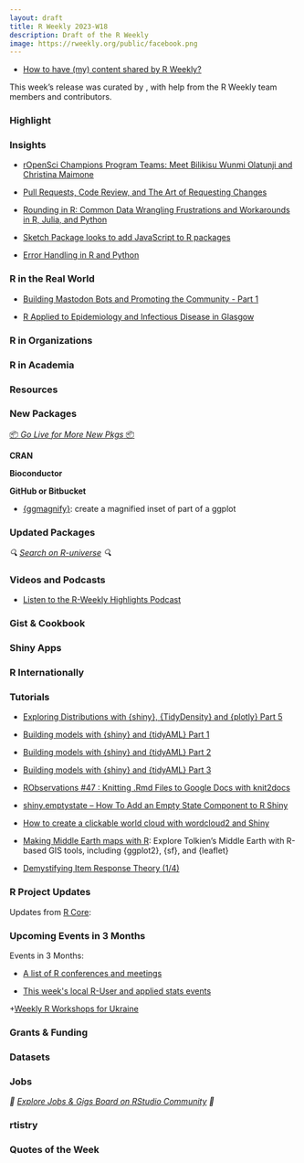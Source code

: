 ```yaml
---
layout: draft
title: R Weekly 2023-W18
description: Draft of the R Weekly
image: https://rweekly.org/public/facebook.png
---
```




+ [How to have (my) content shared by R Weekly?](https://github.com/rweekly/rweekly.org#how-to-have-my-content-shared-by-r-weekly)

This week’s release was curated by [](), with help from the R Weekly team members and contributors.



###  Highlight



### Insights

+ [rOpenSci Champions Program Teams: Meet Bilikisu Wunmi Olatunji and Christina Maimone](https://ropensci.org/blog/2023/04/25/ropensci-champions-program-teams-meet-bilikisu-wunmi-olatunji-and-christina-maimone/)

+ [Pull Requests, Code Review, and The Art of Requesting Changes](https://matthewrkaye.com/posts/series/doing-data-science/2023-04-14-code-review/code-review.html)

+ [Rounding in R: Common Data Wrangling Frustrations and Workarounds in R, Julia, and Python](https://appsilon.com/rounding-issues-in-r-julia-and-python/)

+ [Sketch Package looks to add JavaScript to R packages](https://www.r-consortium.org/blog/2023/04/26/sketch-package-looks-to-add-javascript-to-r-packages)

+ [Error Handling in R and Python](https://towardsdatascience.com/error-handling-in-r-and-python-5a4d60f3fba6)


### R in the Real World

+ [Building Mastodon Bots and Promoting the Community - Part 1](https://cosimameyer.com/post/2023-04-25-building-mastodon-bots-and-promoting-the-community/)

+ [R Applied to Epidemiology and Infectious Disease in Glasgow](https://www.r-consortium.org/blog/2023/04/25/r-applied-to-epidemiology-and-infectious-disease-in-glasgow)

### R in Organizations



### R in Academia



### Resources



### New Packages

<p class="added-hostname"><a href="https://rweekly.org/live" target="_blank" class="externalLink">📦 <i>Go Live for More New Pkgs</i> 📦</a></p>


**CRAN**



**Bioconductor**



**GitHub or Bitbucket**

* [{ggmagnify}](https://github.com/hughjonesd/ggmagnify): create a magnified inset of part of a ggplot 

### Updated Packages

<i>🔍 [Search on R-universe](https://r-universe.dev/search/) 🔍</i>

### Videos and Podcasts

* [Listen to the R-Weekly Highlights Podcast](https://rweekly.fireside.fm/)


### Gist & Cookbook



### Shiny Apps



### R Internationally



### Tutorials


+ [Exploring Distributions with {shiny}, {TidyDensity} and {plotly} Part 5](https://www.spsanderson.com/steveondata/posts/rtip-2023-04-24/index.html)

+ [Building models with {shiny} and {tidyAML} Part 1](https://www.spsanderson.com/steveondata/posts/rtip-2023-04-25/index.html)

+ [Building models with {shiny} and {tidyAML} Part 2](https://www.spsanderson.com/steveondata/posts/rtip-2023-04-26/)

+ [Building models with {shiny} and {tidyAML} Part 3](https://www.spsanderson.com/steveondata/posts/rtip-2023-04-27/)

+ [RObservations #47 : Knitting .Rmd Files to Google Docs with knit2docs](https://bensstats.wordpress.com/2023/04/25/robservations-47-knitting-rmd-files-to-google-docs-with-knit2docs/)

+ [shiny.emptystate – How To Add an Empty State Component to R Shiny](https://appsilon.com/shiny-emptystate-tutorial/)

+ [How to create a clickable world cloud with wordcloud2 and Shiny](https://www.jumpingrivers.com/blog/r-clickable-wordcloud-javascript-shiny/)

+ [Making Middle Earth maps with R](https://www.andrewheiss.com/blog/2023/04/26/middle-earth-mapping-sf-r-gis/): Explore Tolkien’s Middle Earth with R-based GIS tools, including {ggplot2}, {sf}, and {leaflet}

+ [Demystifying Item Response Theory (1/4)](https://yongfu.name/2023/02/25/irt1/)


<!--<div class="post-more-begin></div><div class="post-more-end"></div>-->

### R Project Updates

Updates from [R Core](http://developer.r-project.org/blosxom.cgi/R-devel/NEWS):


### Upcoming Events in 3 Months

Events in 3 Months:


+ [A list of R conferences and meetings](https://jumpingrivers.github.io/meetingsR/events.html)

+ [This week's local R-User and applied stats events](https://community.rstudio.com/c/irl)

+[Weekly R Workshops for Ukraine](https://sites.google.com/view/dariia-mykhailyshyna/main/r-workshops-for-ukraine)

### Grants & Funding


### Datasets


### Jobs

<i>💼 [Explore Jobs & Gigs Board on RStudio Community](https://community.rstudio.com/c/jobs/) 💼</i>

### rtistry


### Quotes of the Week
